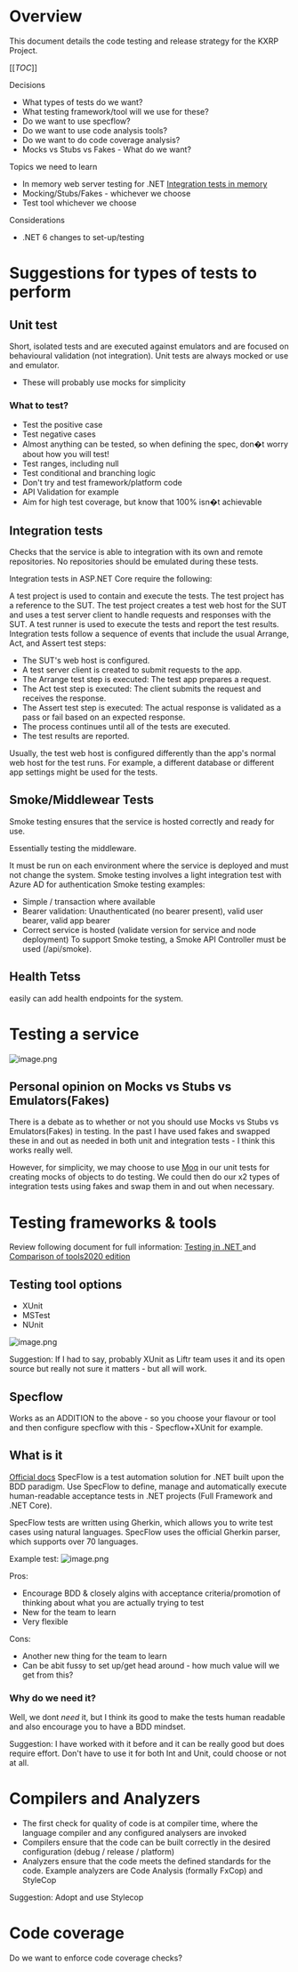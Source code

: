 # Overview
This document details the code testing and release strategy for the KXRP Project.

[[_TOC_]]

Decisions
- What types of tests do we want?
- What testing framework/tool will we use for these?
- Do we want to use specflow?
- Do we want to use code analysis tools?
- Do we want to do code coverage analysis?
- Mocks vs Stubs vs Fakes - What do we want?

Topics we need to learn
- In memory web server testing for .NET [Integration tests in memory](https://docs.microsoft.com/en-us/aspnet/core/test/integration-tests?view=aspnetcore-6.0)
- Mocking/Stubs/Fakes - whichever we choose
- Test tool  whichever we choose


Considerations
- .NET 6 changes to set-up/testing


# Suggestions for types of tests to perform

## Unit test
Short, isolated tests and are executed against emulators and are focused on behavioural validation (not integration). Unit tests are always mocked or use and emulator.

- These will probably use mocks for simplicity

### What to test?
- Test the positive case
- Test negative cases
- Almost anything can be tested, so when defining the spec, don�t worry about how you will test!
- Test ranges, including null
- Test conditional and branching logic
- Don't try and test framework/platform code
- API Validation for example
- Aim for high test coverage, but know that 100% isn�t achievable


## Integration tests

Checks that the service is able to integration with its own and remote repositories.  No repositories should be emulated during these tests.

Integration tests in ASP.NET Core require the following:

A test project is used to contain and execute the tests. The test project has a reference to the SUT.
The test project creates a test web host for the SUT and uses a test server client to handle requests and responses with the SUT.
A test runner is used to execute the tests and report the test results.
Integration tests follow a sequence of events that include the usual Arrange, Act, and Assert test steps:

- The SUT's web host is configured.
- A test server client is created to submit requests to the app.
- The Arrange test step is executed: The test app prepares a request.
- The Act test step is executed: The client submits the request and receives the response.
- The Assert test step is executed: The actual response is validated as a pass or fail based on an expected response.
- The process continues until all of the tests are executed.
- The test results are reported.

Usually, the test web host is configured differently than the app's normal web host for the test runs. For example, a different database or different app settings might be used for the tests.

## Smoke/Middlewear Tests
Smoke testing ensures that the service is hosted correctly and ready for use.

Essentially testing the middleware.

 It must be run on each environment where the service is deployed and must not change the system. Smoke testing involves a light integration test with Azure AD for authentication Smoke testing examples:
- Simple / transaction where available
- Bearer validation: Unauthenticated (no bearer present), valid user bearer, valid app bearer
- Correct service is hosted (validate version for service and node deployment)
To support Smoke testing, a Smoke API Controller must be used (/api/smoke).

## Health Tetss
easily can add health endpoints for the system.

# Testing a service
![image.png](./Docs/TestingAService.png)

## Personal opinion on Mocks vs Stubs vs Emulators(Fakes)
There is a debate as to whether or not you should use Mocks vs Stubs vs Emulators(Fakes) in testing. In the past I have used fakes and swapped these in and out as needed in both unit and integration tests - I think this works really well.

However, for simplicity, we may choose to use [Moq](https://github.com/Moq) in our unit tests for creating mocks of objects to do testing.
We could then do our x2 types of integration tests using fakes and swap them in and out when necessary.

# Testing frameworks & tools
Review following document for full information: [Testing in .NET
](https://docs.microsoft.com/en-us/dotnet/core/testing/) and [Comparison of tools2020 edition](https://www.c-sharpcorner.com/UploadFile/Santhi.M/comparison-of-unit-testing-tools-in-net/)

## Testing tool options
- XUnit
- MSTest
- NUnit

![image.png](./Docs/ComparisonOfTestF.png)

Suggestion: If I had to say, probably XUnit as Liftr team uses it and its open source but really not sure it matters - but all will work.

## Specflow
Works as an ADDITION to the above - so you choose your flavour or tool and then configure specflow with this - Specflow+XUnit for example.

## What is it
[Official docs](https://specflow.org/)
SpecFlow is a test automation solution for .NET built upon the BDD paradigm. Use SpecFlow to define, manage and automatically execute human-readable acceptance tests in .NET projects (Full Framework and .NET Core).

SpecFlow tests are written using Gherkin, which allows you to write test cases using natural languages. SpecFlow uses the official Gherkin parser, which supports over 70 languages.

Example test:
![image.png](./Docs/ExampleSpecFlow.png)

Pros: 
- Encourage BDD & closely algins with acceptance criteria/promotion of thinking about what you are actually trying to test
- New for the team to learn
- Very flexible 

Cons:
- Another new thing for the team to learn
- Can be abit fussy to set up/get head around - how much value will we get from this?

### Why do we need it?
Well, we dont *need* it, but I think its good to make the tests human readable and also encourage you to have a BDD mindset.

Suggestion: I have worked with it before and it can be really good but does require effort. Don't have to use it for both Int and Unit, could choose or not at all.

# Compilers and Analyzers
- The first check for quality of code is at compiler time, where the language compiler and any configured analysers are invoked
- Compilers ensure that the code can be built correctly in the desired configuration (debug / release / platform)
- Analyzers ensure that the code meets the defined standards for the code.  Example analyzers are Code Analysis (formally FxCop) and StyleCop

Suggestion: Adopt and use Stylecop

# Code coverage
Do we want to enforce code coverage checks? 